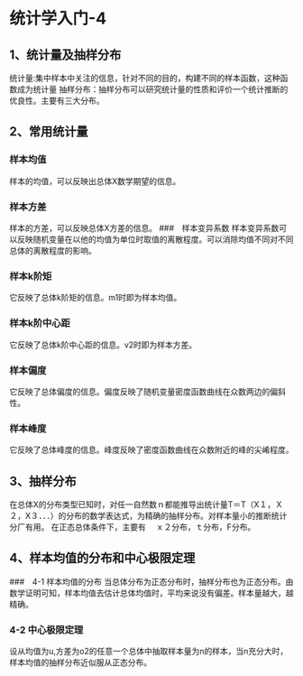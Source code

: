 # 统计学入门-4
## 1、统计量及抽样分布
统计量:集中样本中关注的信息，针对不同的目的，构建不同的样本函数，这种函数成为统计量
抽样分布：抽样分布可以研究统计量的性质和评价一个统计推断的优良性。主要有三大分布。

## 2、常用统计量
### 样本均值
样本的均值，可以反映出总体X数学期望的信息。
### 样本方差
样本的方差，可以反映总体X方差的信息。
###　样本变异系数
样本变异系数可以反映随机变量在以他的均值为单位时取值的离散程度。可以消除均值不同对不同总体的离散程度的影响。
### 样本k阶矩
它反映了总体k阶矩的信息。m1时即为样本均值。
### 样本k阶中心距
它反映了总体k阶中心距的信息。v2时即为样本方差。
### 样本偏度
它反映了总体偏度的信息。偏度反映了随机变量密度函数曲线在众数两边的偏斜性。
### 样本峰度
它反映了总体峰度的信息。峰度反映了密度函数曲线在众数附近的峰的尖崤程度。

## 3、抽样分布
在总体X的分布类型已知时，对任一自然数ｎ都能推导出统计量T＝T（X１，Ｘ２，X３．．．）的分布的数学表达式，为精确的抽样分布。对样本量小的推断统计分厂有用。
在正态总体条件下，主要有　
ｘ２分布，ｔ分布，F分布。

## 4、样本均值的分布和中心极限定理
###　4-1 样本均值的分布
当总体分布为正态分布时，抽样分布也为正态分布。由数学证明可知，样本均值去估计总体均值时，平均来说没有偏差。样本量越大，越精确。

### 4-2 中心极限定理
设从均值为u,方差为o2的任意一个总体中抽取样本量为n的样本，当n充分大时，样本均值的抽样分布近似服从正态分布。






